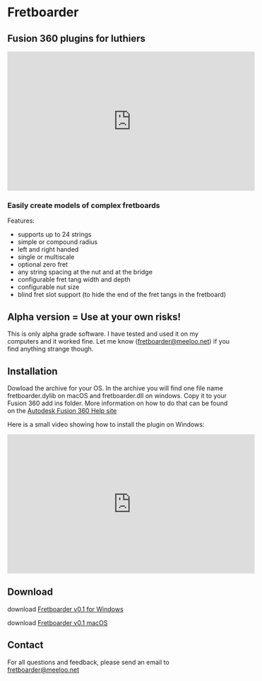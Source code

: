 #  Fretboarder
##  Fusion 360 plugins for luthiers

<iframe width="560" height="315" src="https://www.youtube.com/embed/HSuFJhZLFmo" frameborder="0" allow="autoplay; encrypted-media" allowfullscreen></iframe>

### Easily create models of complex fretboards
Features:
* supports up to 24 strings
* simple or compound radius
* left and right handed
* single or multiscale
* optional zero fret
* any string spacing at the nut and at the bridge
* configurable fret tang width and depth
* configurable nut size
* blind fret slot support (to hide the end of the fret tangs in the fretboard) 

## Alpha version = Use at your own risks!
This is only alpha grade software.
I have tested and used it on my computers and it worked fine. Let me know (<fretboarder@meeloo.net>) if you find anything strange though.  

## Installation
Dowload the archive for your OS. In the archive you will find one file name fretboarder.dylib on macOS and fretboarder.dll on windows. Copy it to your Fusion 360 add ins folder. More information on how to do that can be found on the [Autodesk Fusion 360 Help site](https://knowledge.autodesk.com/support/fusion-360/troubleshooting/caas/sfdcarticles/sfdcarticles/How-to-install-an-ADD-IN-and-Script-in-Fusion-360.html)

Here is a small video showing how to install the plugin on Windows:
<iframe width="560" height="315" src="https://www.youtube.com/embed/e96nMz-E10Y" frameborder="0" allow="autoplay; encrypted-media" allowfullscreen></iframe>

## Download
download [Fretboarder v0.1 for Windows](bin/windows/Fretboarder_win_0.1.zip)

download [Fretboarder v0.1 macOS](bin/macOS/Fretboarder_mac_0.1.zip)

## Contact
For all questions and feedback, please send an email to <fretboarder@meeloo.net>

